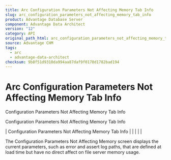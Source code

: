 ```yaml
---
title: Arc Configuration Parameters Not Affecting Memory Tab Info
slug: arc_configuration_parameters_not_affecting_memory_tab_info
product: Advantage Database Server
component: Advantage Data Architect
version: "12"
category: API
original_path_html: arc_configuration_parameters_not_affecting_memory_tab_info.htm
source: Advantage CHM
tags:
  - arc
  - advantage-data-architect
checksum: 9b8f51d9310da994aa87daf9f0170d1782bad194
---
```


# Arc Configuration Parameters Not Affecting Memory Tab Info

Configuration Parameters Not Affecting Memory Tab Info

Configuration Parameters Not Affecting Memory Tab Info

| Configuration Parameters Not Affecting Memory Tab Info |  |  |  |  |

The Configuration Parameters Not Affecting Memory screen displays the current parameters, such as error and assert log paths, that are defined at load time but have no direct affect on file server memory usage.
